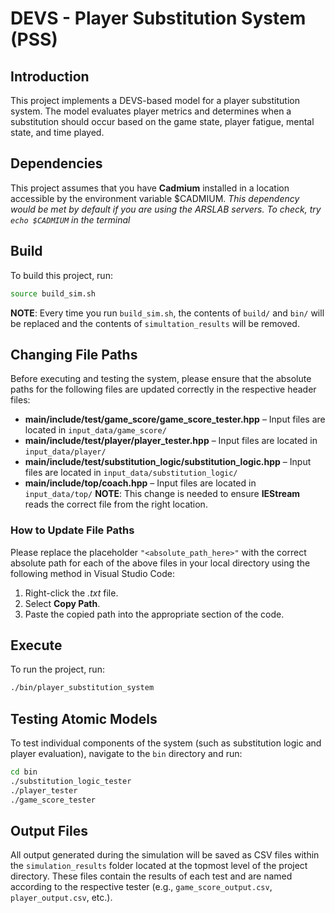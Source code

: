 # DEVS - Player Substitution System (PSS)

## Introduction
This project implements a DEVS-based model for a player substitution system. The model evaluates player metrics and determines when a substitution should occur based on the game state, player fatigue, mental state, and time played.

## Dependencies
This project assumes that you have **Cadmium** installed in a location accessible by the environment variable $CADMIUM.
_This dependency would be met by default if you are using the ARSLAB servers. To check, try `echo $CADMIUM` in the terminal_

## Build
To build this project, run:
```sh
source build_sim.sh
```
__NOTE__: Every time you run `build_sim.sh`, the contents of `build/` and `bin/` will be replaced and the contents of `simultation_results` will be removed.

## Changing File Paths
Before executing and testing the system, please ensure that the absolute paths for the following files are updated correctly in the respective header files:
- **main/include/test/game_score/game_score_tester.hpp** – Input files are located in `input_data/game_score/`
- **main/include/test/player/player_tester.hpp** – Input files are located in `input_data/player/`
- **main/include/test/substitution_logic/substitution_logic.hpp** – Input files are located in `input_data/substitution_logic/`
- **main/include/top/coach.hpp** – Input files are located in `input_data/top/`
__NOTE__: This change is needed to ensure **IEStream** reads the correct file from the right location.

### How to Update File Paths
Please replace the placeholder `"<absolute_path_here>"` with the correct absolute path for each of the above files in your local directory using the following method in Visual Studio Code:
1. Right-click the *.txt* file.
2. Select **Copy Path**.
3. Paste the copied path into the appropriate section of the code.

## Execute
To run the project, run:
```sh
./bin/player_substitution_system
```

## Testing Atomic Models
To test individual components of the system (such as substitution logic and player evaluation), navigate to the `bin` directory and run:
```sh
cd bin
./substitution_logic_tester
./player_tester
./game_score_tester
```

## Output Files
All output generated during the simulation will be saved as CSV files within the `simulation_results` folder located at the topmost level of the project directory. These files contain the results of each test and are named according to the respective tester (e.g., `game_score_output.csv`, `player_output.csv`, etc.).
